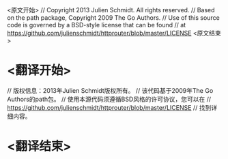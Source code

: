 
<原文开始>
// Copyright 2013 Julien Schmidt. All rights reserved.
// Based on the path package, Copyright 2009 The Go Authors.
// Use of this source code is governed by a BSD-style license that can be found
// at https://github.com/julienschmidt/httprouter/blob/master/LICENSE
<原文结束>

# <翻译开始>
// 版权信息：2013年Julien Schmidt版权所有。
// 该代码基于2009年The Go Authors的path包。
// 使用本源代码须遵循BSD风格的许可协议，您可以在
// https://github.com/julienschmidt/httprouter/blob/master/LICENSE
// 找到详细内容。
# <翻译结束>

